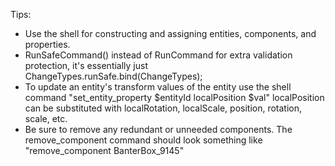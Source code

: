 Tips:
 - Use the shell for constructing and assigning entities, components, and properties.
 - RunSafeCommand() instead of RunCommand for extra validation protection, it's essentially just ChangeTypes.runSafe.bind(ChangeTypes);
 - To update an entity's transform values of the entity use the shell command "set_entity_property $entityId localPosition $val"
   localPosition can be substituted with localRotation, localScale, position, rotation, scale, etc.
 - Be sure to remove any redundant or unneeded components. The remove_component command should look something like "remove_component BanterBox_9145"

